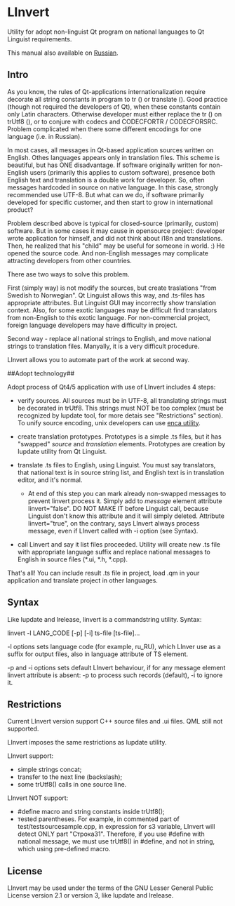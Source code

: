 # LInvert #

Utility for adopt non-linguist Qt program on national languages to Qt Linguist requirements.

This manual also available on [Russian](./README.rus.md).

## Intro ##

As you know, the rules of Qt-applications internationalization require decorate all string constants in program to tr () or translate (). Good practice (though not required the developers of Qt), when these constants contain only Latin characters. Otherwise developer must either replace the tr () on trUtf8 (), or to conjure with codecs and CODECFORTR / CODECFORSRC. Problem complicated when there some different encodings for one language (i.e. in Russian).

In most cases, all messages in Qt-based application sources written on English. Othes languages appears only in translation files. This scheme is beautiful, but has ONE disadvantage. If software originally written for non-English users (primarily this applies to custom software), presence both English text and translation is a double work for developer. So, often messages hardcoded in source on native language. In this case, strongly recommended use UTF-8. But what can we do, if software primarily developed for specific customer, and then start to grow
in international product?

Problem described above is typical for closed-source (primarily, custom) software. But in some cases it may cause in opensource project: developer wrote application for himself, and did not think about i18n and translations. Then, he realized that his "child" may be useful for someone in world. :) He opened the source code. And non-English messages may complicate attracting developers from other countries.

There ase two ways to solve this problem.

First (simply way) is not modify the sources, but create traslations "from Swedish to Norwegian". Qt Linguist allows this way, and .ts-files has appropriate attributes. But Linguist GUI may incorrectly show translation context. Also, for some exotic languages may be difficult find translators from non-English to this exotic language. For non-commercial project, foreign language developers may have difficulty in project.

Second way - replace all national strings to English, and move national strings to translation files. Manyally, it is a very difficult procedure.

LInvert allows you to automate part of the work at second way.

##Adopt technology##

Adopt process of Qt4/5 application with use of LInvert includes 4 steps:

  * verify sources. All sources must be in UTF-8, all translating strings must be decorated in trUtf8. This strings must NOT be too complex (must be recognized by lupdate tool, for more detais see "Restrictions" section). To unify source encoding, unix developers can use [enca utility](http://packages.ubuntu.com/ca/source/precise/enca).
 
  * create translation prototypes. Prototypes is a simple .ts files, but it has "swapped" *source* and *translation* elements. Prototypes are creation by lupdate utility from Qt Linguist.
 
  * translate .ts files to English, using Linguist. You must say translators, that national text is in source string list, and English text is in translation editor, and it's normal.
 
    * At end of this step you can mark already non-swapped messages to prevent linvert process it. Simply add to *message* element attribute
    linvert="false". DO NOT MAKE IT before Linguist call, because Linguist don't
    know this attribute and it will simply deleted.
    Attribute linvert="true", on the contrary, says LInvert
    always process message, even if LInvert called with -i option (see Syntax).
    
  * call Linvert and say it list files proceeded. Utility will create new .ts file with appropriate language suffix and replace national messages to English in source files (*.ui, *.h, *.cpp).
  
  That's all! You can include result .ts file in project, load .qm in your application and translate project in other languages.
  
  ## Syntax ##
  
  Like lupdate and lrelease, linvert is a commandstring utility. Syntax:
  
  linvert -l LANG_CODE [-p] [-i] ts-file [ts-file]...

  -l options sets language code (for example, ru_RU), which LInver use as a suffix for output files, also in language attribute of TS element.
  
  -p and -i options sets default LInvert behaviour, if for any message element linvert attribute is absent: -p to process such records (default), -i to ignore it.
  
  ## Restrictions ##
  
  Current LInvert version support C++ source files and .ui files. QML still not supported.
  
  LInvert imposes the same restrictions as lupdate utility.
  
  LInvert support:
  * simple strings concat;
  * transfer to the next line (backslash);
  * some trUtf8() calls in one source line.
  
  LInvert NOT support:
  * #define macro and string constants inside trUtf8();
  * тested parentheses.
  For example, in commented part of test/testsourcesample.cpp, in expression for s3 variable, LInvert will detect ONLY part "Строка31". Therefore, if you use #define with national message, we must use trUtf8() in #define, and not in string, which using pre-defined macro.
  
  ## License ##
  
  LInvert may be used under the terms of the GNU Lesser General Public License version 2.1 or version 3, like lupdate and lrelease.
  
  